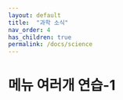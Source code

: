 ```yaml
---
layout: default
title:  "과학 소식"
nav_order: 4
has_children: true
permalink: /docs/science
---
```


# 메뉴 여러개 연습-1


